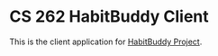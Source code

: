 # CS 262 HabitBuddy Client
This is the client application for [HabitBuddy Project](https://github.com/calvin-cs262-fall2020-teamH/habitbuddy-project).

